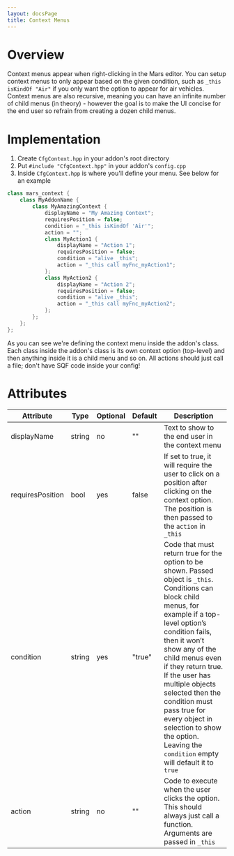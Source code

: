 ```yaml
---
layout: docsPage
title: Context Menus
---
```


# Overview
Context menus appear when right-clicking in the Mars editor. You can setup context menus to only appear based on the given condition, such as `_this isKindOf "Air"` if you only want the option to appear for air vehicles. Context menus are also recursive, meaning you can have an infinite number of child menus (in theory) - however the goal is to make the UI concise for the end user so refrain from creating a dozen child menus.

# Implementation
1. Create `CfgContext.hpp` in your addon's root directory
2. Put `#include "CfgContext.hpp"` in your addon's `config.cpp`
3. Inside `CfgContext.hpp` is where you'll define your menu. See below for an example

```c++
class mars_context {
    class MyAddonName {
        class MyAmazingContext {
            displayName = "My Amazing Context";
            requiresPosition = false;
            condition = "_this isKindOf 'Air'";
            action = "";
            class MyAction1 {
                displayName = "Action 1";
                requiresPosition = false;
                condition = "alive _this";
                action = "_this call myFnc_myAction1";
            };
            class MyAction2 {
                displayName = "Action 2";
                requiresPosition = false;
                condition = "alive _this";
                action = "_this call myFnc_myAction2";
            };
        };
    };
};
```

As you can see we're defining the context menu inside the addon's class. Each class inside the addon's class is its own context option (top-level) and then anything inside it is a child menu and so on. All actions should just call a file; don't have SQF code inside your config!

# Attributes
<table>
    <thead>
        <tr>
            <th>Attribute</th>
            <th>Type</th>
            <th>Optional</th>
            <th>Default</th>
            <th>Description</th>
        </tr>
    </thead>
    <tbody>
        <tr>
            <td>displayName</td>
            <td>string</td>
            <td>no</td>
            <td>""</td>
            <td>Text to show to the end user in the context menu</td>
        </tr>
        <tr>
            <td>requiresPosition</td>
            <td>bool</td>
            <td>yes</td>
            <td>false</td>
            <td>If set to true, it will require the user to click on a position after clicking on the context option. The position is then passed to the <code>action</code> in <code>_this</code></td>
        </tr>
        <tr>
            <td>condition</td>
            <td>string</td>
            <td>yes</td>
            <td>"true"</td>
            <td>Code that must return true for the option to be shown. Passed object is <code>_this</code>. Conditions can block child menus, for example if a top-level option’s condition fails, then it won’t show any of the child menus even if they return true. If the user has multiple objects selected then the condition must pass true for every object in selection to show the option. Leaving the <code>condition</code> empty will default it to <code>true</code></td>
        </tr>
        <tr>
            <td>action</td>
            <td>string</td>
            <td>no</td>
            <td>""</td>
            <td>Code to execute when the user clicks the option. This should always just call a function. Arguments are passed in <code>_this</code></td>
        </tr>
    </tbody>
</table>
